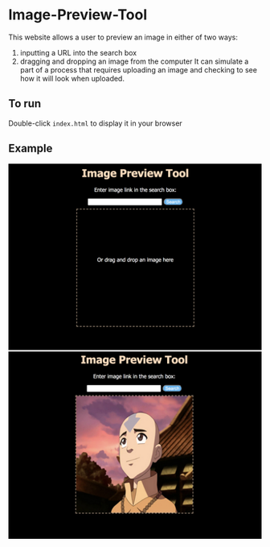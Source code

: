 # Image-Preview-Tool
This website allows a user to preview an image in either of two ways:
1. inputting a URL into the search box
2. dragging and dropping an image from the computer
It can simulate a part of a process that requires uploading an image and
checking to see how it will look when uploaded.

## To run
Double-click `index.html` to display it in your browser

## Example
![Homepage image](img/home.png)
![Preview image](img/preview.png)
